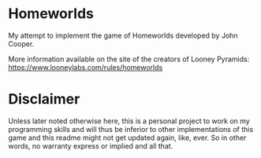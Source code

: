 # Homeworlds
My attempt to implement the game of Homeworlds developed by John Cooper.

More information available on the site of the creators of Looney Pyramids: https://www.looneylabs.com/rules/homeworlds

# Disclaimer
Unless later noted otherwise here, this is a personal project to work on my programming skills and will thus be inferior to other implementations of this game and this readme might not get updated again, like, ever. So in other words, no warranty express or implied and all that.

